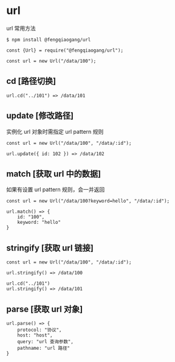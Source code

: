# url

url 常用方法

`$ npm install @fengqiaogang/url`



```
const {Url} = require("@fengqiaogang/url");

const url = new Url("/data/100");
```

## cd [路径切换]

```
url.cd("../101") => /data/101
```

## update [修改路径]

实例化 url 对象时需指定 url pattern 规则

```
const url = new Url("/data/100", "/data/:id");

url.update({ id: 102 }) => /data/102
```

## match [获取 url 中的数据]
如果有设置 url pattern 规则，会一并返回

```
const url = new Url("/data/100?keyword=hello", "/data/:id");

url.match() => {
    id: "100",
    keyword: "hello"
}
```

## stringify [获取 url 链接]

```
const url = new Url("/data/100", "/data/:id");

url.stringify() => /data/100

url.cd("../101")
url.stringify() => /data/101
```

## parse [获取 url 对象]

```
url.parse() => {
    protocol: "协议",
    host: "host",
    query: "url 查询参数",
    pathname: "url 路径"
}
```
